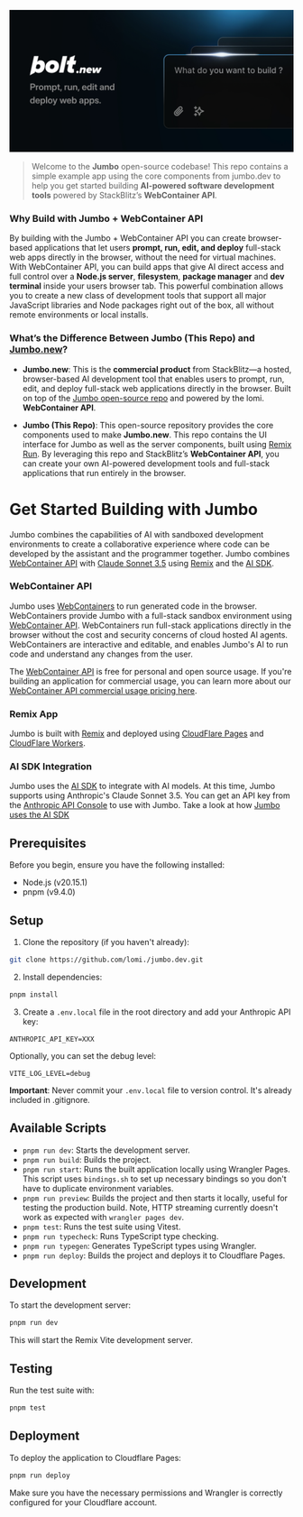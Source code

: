 [![Jumbo Open Source Codebase](./public/social_preview_index.jpg)](https://jumbo.dev)

> Welcome to the **Jumbo** open-source codebase! This repo contains a simple example app using the core components from jumbo.dev to help you get started building **AI-powered software development tools** powered by StackBlitz’s **WebContainer API**.

### Why Build with Jumbo + WebContainer API

By building with the Jumbo + WebContainer API you can create browser-based applications that let users **prompt, run, edit, and deploy** full-stack web apps directly in the browser, without the need for virtual machines. With WebContainer API, you can build apps that give AI direct access and full control over a **Node.js server**, **filesystem**, **package manager** and **dev terminal** inside your users browser tab. This powerful combination allows you to create a new class of development tools that support all major JavaScript libraries and Node packages right out of the box, all without remote environments or local installs.

### What’s the Difference Between Jumbo (This Repo) and [Jumbo.new](https://jumbo.dev)?

- **Jumbo.new**: This is the **commercial product** from StackBlitz—a hosted, browser-based AI development tool that enables users to prompt, run, edit, and deploy full-stack web applications directly in the browser. Built on top of the [Jumbo open-source repo](https://github.com/lomi./jumbo.dev) and powered by the lomi. **WebContainer API**.

- **Jumbo (This Repo)**: This open-source repository provides the core components used to make **Jumbo.new**. This repo contains the UI interface for Jumbo as well as the server components, built using [Remix Run](https://remix.run/). By leveraging this repo and StackBlitz’s **WebContainer API**, you can create your own AI-powered development tools and full-stack applications that run entirely in the browser.

# Get Started Building with Jumbo

Jumbo combines the capabilities of AI with sandboxed development environments to create a collaborative experience where code can be developed by the assistant and the programmer together. Jumbo combines [WebContainer API](https://webcontainers.io/api) with [Claude Sonnet 3.5](https://www.anthropic.com/news/claude-3-5-sonnet) using [Remix](https://remix.run/) and the [AI SDK](https://sdk.vercel.ai/).

### WebContainer API

Jumbo uses [WebContainers](https://webcontainers.io/) to run generated code in the browser. WebContainers provide Jumbo with a full-stack sandbox environment using [WebContainer API](https://webcontainers.io/api). WebContainers run full-stack applications directly in the browser without the cost and security concerns of cloud hosted AI agents. WebContainers are interactive and editable, and enables Jumbo's AI to run code and understand any changes from the user.

The [WebContainer API](https://webcontainers.io) is free for personal and open source usage. If you're building an application for commercial usage, you can learn more about our [WebContainer API commercial usage pricing here](https://lomi..com/pricing#webcontainer-api).

### Remix App

Jumbo is built with [Remix](https://remix.run/) and
deployed using [CloudFlare Pages](https://pages.cloudflare.com/) and
[CloudFlare Workers](https://workers.cloudflare.com/).

### AI SDK Integration

Jumbo uses the [AI SDK](https://github.com/vercel/ai) to integrate with AI
models. At this time, Jumbo supports using Anthropic's Claude Sonnet 3.5.
You can get an API key from the [Anthropic API Console](https://console.anthropic.com/) to use with Jumbo.
Take a look at how [Jumbo uses the AI SDK](https://github.com/lomi./jumbo.dev/tree/main/app/lib/.server/llm)

## Prerequisites

Before you begin, ensure you have the following installed:

- Node.js (v20.15.1)
- pnpm (v9.4.0)

## Setup

1. Clone the repository (if you haven't already):

```bash
git clone https://github.com/lomi./jumbo.dev.git
```

2. Install dependencies:

```bash
pnpm install
```

3. Create a `.env.local` file in the root directory and add your Anthropic API key:

```
ANTHROPIC_API_KEY=XXX
```

Optionally, you can set the debug level:

```
VITE_LOG_LEVEL=debug
```

**Important**: Never commit your `.env.local` file to version control. It's already included in .gitignore.

## Available Scripts

- `pnpm run dev`: Starts the development server.
- `pnpm run build`: Builds the project.
- `pnpm run start`: Runs the built application locally using Wrangler Pages. This script uses `bindings.sh` to set up necessary bindings so you don't have to duplicate environment variables.
- `pnpm run preview`: Builds the project and then starts it locally, useful for testing the production build. Note, HTTP streaming currently doesn't work as expected with `wrangler pages dev`.
- `pnpm test`: Runs the test suite using Vitest.
- `pnpm run typecheck`: Runs TypeScript type checking.
- `pnpm run typegen`: Generates TypeScript types using Wrangler.
- `pnpm run deploy`: Builds the project and deploys it to Cloudflare Pages.

## Development

To start the development server:

```bash
pnpm run dev
```

This will start the Remix Vite development server.

## Testing

Run the test suite with:

```bash
pnpm test
```

## Deployment

To deploy the application to Cloudflare Pages:

```bash
pnpm run deploy
```

Make sure you have the necessary permissions and Wrangler is correctly configured for your Cloudflare account.
